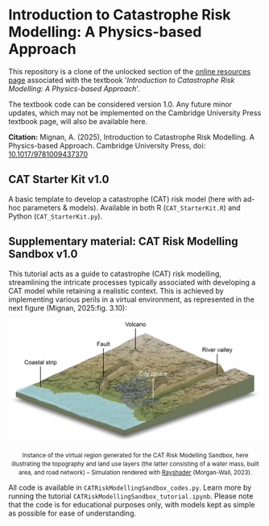 # Introduction to Catastrophe Risk Modelling: A Physics-based Approach

This repository is a clone of the unlocked section of the [online resources page](https://www.cambridge.org/highereducation/books/introduction-to-catastrophe-risk-modelling/A3A5B5FB990921422BFEBB07734BF869/resources/instructor-resources/96CEE02A01B26976178E856371C5B11F) associated with the textbook '_Introduction to Catastrophe Risk Modelling: A Physics-based Approach_'.

The textbook code can be considered version 1.0. Any future minor updates, which may not be implemented on the Cambridge University Press textbook page, will also be available here.

**Citation:** Mignan, A. (2025), Introduction to Catastrophe Risk Modelling. A Physics-based Approach. Cambridge University Press, doi: [10.1017/9781009437370](https://www.cambridge.org/highereducation/books/introduction-to-catastrophe-risk-modelling/A3A5B5FB990921422BFEBB07734BF869#overview)


## CAT Starter Kit v1.0

A basic template to develop a catastrophe (CAT) risk model (here with ad-hoc parameters & models). Available in both R (`CAT_StarterKit.R`) and Python (`CAT_StarterKit.py`).


## Supplementary material: CAT Risk Modelling Sandbox v1.0

This tutorial acts as a guide to catastrophe (CAT) risk modelling, streamlining the intricate processes typically associated with developing a CAT model while retaining a realistic context. This is achieved by implementing various perils in a virtual environment, as represented in the next figure (Mignan, 2025:fig. 3.10):

<p align="center">
  <img src="figures/fig3_10_sandbox_env_COLOR.jpg" width="800">
</p>
<p align="center"><small>Instance of the virtual region generated for the CAT Risk Modelling Sandbox, here illustrating the topography and land use layers (the latter consisting of a water mass, built area, and road network) – Simulation rendered with <a target = '_blank' href = 'https://www.rayshader.com'>Rayshader</a> (Morgan-Wall, 2023).</small></p>

All code is available in `CATRiskModellingSandbox_codes.py`. Learn more by running the tutorial `CATRiskModellingSandbox_tutorial.ipynb`. Please note that the code is for educational purposes only, with models kept as simple as possible for ease of understanding.
